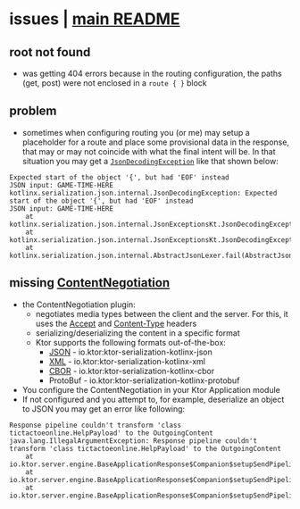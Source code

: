 # issues | [main README](../../README.md)

## root not found
* was getting 404 errors because in the routing configuration, the paths (get, post)
were not enclosed in a `route { }` block

## problem
* sometimes when configuring routing you (or me) may setup a placeholder for a route and 
place some provisional data in the response, that may or may not coincide with what the
final intent will be. In that situation you may get a [`JsonDecodingException`](https://discuss.kotlinlang.org/t/kotlinx-serialization-json-internal-jsondecodingexception-expected-start-of-the-object-but-had-eof-instead/23192) like that shown below:
```
Expected start of the object '{', but had 'EOF' instead
JSON input: GAME-TIME-HERE
kotlinx.serialization.json.internal.JsonDecodingException: Expected start of the object '{', but had 'EOF' instead
JSON input: GAME-TIME-HERE
	at kotlinx.serialization.json.internal.JsonExceptionsKt.JsonDecodingException(JsonExceptions.kt:24)
	at kotlinx.serialization.json.internal.JsonExceptionsKt.JsonDecodingException(JsonExceptions.kt:32)
	at kotlinx.serialization.json.internal.AbstractJsonLexer.fail(AbstractJsonLexer.kt:514)
```

## missing [ContentNegotiation](https://ktor.io/docs/serialization.html)
* the ContentNegotiation plugin:
    * negotiates media types between the client and the server. For this, it uses the [Accept](https://developer.mozilla.org/en-US/docs/Web/HTTP/Headers/Accept) and [Content-Type](https://developer.mozilla.org/en-US/docs/Web/HTTP/Headers/Content-Type) headers
    * serializing/deserializing the content in a specific format
    * Ktor supports the following formats out-of-the-box:
        * [JSON](https://developer.mozilla.org/en-US/docs/Learn/JavaScript/Objects/JSON) - io.ktor:ktor-serialization-kotlinx-json
        * [XML](https://developer.mozilla.org/en-US/docs/Web/XML/XML_introduction) - io.ktor:ktor-serialization-kotlinx-xml
        * [CBOR](https://cbor.io/) - io.ktor:ktor-serialization-kotlinx-cbor
        * ProtoBuf - io.ktor:ktor-serialization-kotlinx-protobuf
* You configure the ContentNegotiation in your Ktor Application module
* If not configured and you attempt to, for example, deserialize an object to JSON you may get an error like
  following:
```
Response pipeline couldn't transform 'class tictactoeonline.HelpPayload' to the OutgoingContent
java.lang.IllegalArgumentException: Response pipeline couldn't transform 'class tictactoeonline.HelpPayload' to the OutgoingContent
	at io.ktor.server.engine.BaseApplicationResponse$Companion$setupSendPipeline$1.invokeSuspend(BaseApplicationResponse.kt:311)
	at io.ktor.server.engine.BaseApplicationResponse$Companion$setupSendPipeline$1.invoke(BaseApplicationResponse.kt)
	at io.ktor.server.engine.BaseApplicationResponse$Companion$setupSendPipeline$1.invoke(BaseApplicationResponse.kt)

```